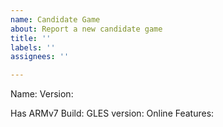 ```yaml
---
name: Candidate Game
about: Report a new candidate game
title: ''
labels: ''
assignees: ''

---
```


Name:
Version: 

Has ARMv7 Build:
GLES version:
Online Features:
